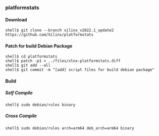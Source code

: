 ### platformstats

#### Download

```console
shell$ git clone --branch xilinx_v2022.1_update2 https://github.com/Xilinx/platformstats
```

#### Patch for build Debian Package

```console
shell$ cd platformstats
shell$ patch -p1 < ../files/xlnx-platformstats.diff
shell$ git add --all
shell$ git commit -m "[add] script files for build debian package"
```

#### Build

##### Self Compile

```console
shell$ sudo debian/rules binary
```

##### Cross Compile

```console
shell$ sudo debian/rules arch=arm64 deb_arch=arm64 binary
```
